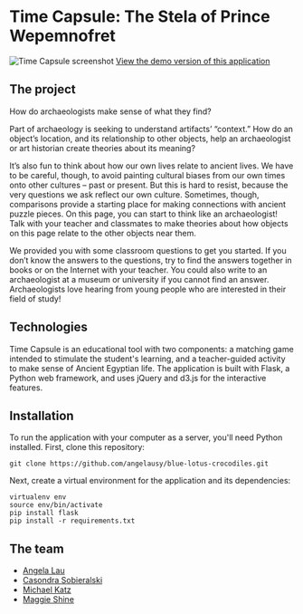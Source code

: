 Time Capsule: The Stela of Prince Wepemnofret
==========
![Time Capsule screenshot](https://raw.githubusercontent.com/angelausy/blue-lotus-crocodiles/master/static/screenshot.png)
[View the demo version of this application](http://crocodiles.herokuapp.com)

## The project
How do archaeologists make sense of what they find?

Part of archaeology is seeking to understand artifacts’ “context.” How do an object’s location, and its relationship to other objects, help an archaeologist or art historian create theories about its meaning?

It’s also fun to think about how our own lives relate to ancient lives. We have to be careful, though, to avoid painting cultural biases from our own times onto other cultures – past or present. But this is hard to resist, because the very questions we ask reflect our own culture. Sometimes, though, comparisons provide a starting place for making connections with ancient puzzle pieces. On this page, you can start to think like an archaeologist! Talk with your teacher and classmates to make theories about how objects on this page relate to the other objects near them.

We provided you with some classroom questions to get you started. If you don’t know the answers to the questions, try to find the answers together in books or on the Internet with your teacher. You could also write to an archaeologist at a museum or university if you cannot find an answer. Archaeologists love hearing from young people who are 
interested in their field of study!

## Technologies
Time Capsule is an educational tool with two components: a matching game intended to stimulate the student's learning, and a teacher-guided activity to make sense of Ancient Egyptian life. The application is built with Flask, a Python web framework, and uses jQuery and d3.js for the interactive features.

## Installation
To run the application with your computer as a server, you'll need Python installed. First, clone this repository:

    git clone https://github.com/angelausy/blue-lotus-crocodiles.git

Next, create a virtual environment for the application and its dependencies:

    virtualenv env
    source env/bin/activate
    pip install flask
    pip install -r requirements.txt

## The team
* [Angela Lau](https://twitter.com/a2lau)
* [Casondra Sobieralski](http://dancing-octopus-health-media.com/)
* [Michael Katz](https://www.linkedin.com/pub/michael-katz/6/215/408)
* [Maggie Shine](http://twitter.com/magksh)
